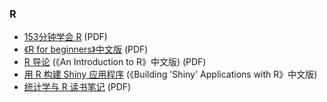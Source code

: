 ### R
* [153分钟学会 R](http://cran.r-project.org/doc/contrib/Liu-FAQ.pdf) (PDF)
* [《R for beginners》中文版](http://www.biosino.org/R/R-doc/files/R4beg_cn_2.0.pdf) (PDF)
* [R 导论](http://cran.r-project.org/doc/contrib/Ding-R-intro_cn.pdf) (《An Introduction to R》中文版) (PDF)
* [用 R 构建 Shiny 应用程序](http://yanping.me/shiny-tutorial/) (《Building 'Shiny' Applications with R》中文版)
* [统计学与 R 读书笔记](http://cran.r-project.org/doc/contrib/Xu-Statistics_and_R.pdf) (PDF)
